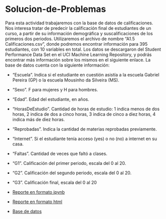 # Solucion-de-Problemas
Para esta actividad trabajaremos con la base de datos de calificaciones. Nos interesa tratar de predecir la calificación final de estudiantes de un curso, a partir de su información demográfica y suscalificaciones de los primeros dos periodos. Utilizaremos el archivo de nombre “A1.5 Calificaciones.csv”, donde podremos encontrar información para 395 estudiantes, con 10 variables en total. Los datos se descargaron del Student Performance Data Set en el UCI Machine Learning Repository, y podrás encontrar más información sobre los mismos en el siguiente enlace.
La base de datos cuenta con la siguiente información:
- “Escuela”. Indica si el estudiante en cuestión asistía a la escuela Gabriel Pereira (GP) o la escuela Mousinho da Silveira (MS).
- “Sexo”. F para mujeres y H para hombres.
- “Edad”. Edad del estudiante, en años.
- “HorasDeEstudio”. Cantidad de horas de estudio: 1 indica menos de dos horas, 2 indica de dos a cinco horas, 3 indica de cinco a diez horas, 4 indica más de diez horas.
- “Reprobadas”. Indica la cantidad de materias reprobadas previamente.
- “Internet”. Si el estudiante tenía acceso (yes) o no (no) a internet en su casa.
- “Faltas”. Cantidad de veces que faltó a clases.
- “G1”. Calificación del primer periodo, escala del 0 al 20.
- “G2”. Calificación del segundo periodo, escala del 0 al 20.
- “G3”. Calificación final, escala del 0 al 20

- [Reporte en formato ipynb](./jupiter15.ipynb)
- [Reporte en formato html](./html15.html)
- [Base de datos](./datos15.csv)

